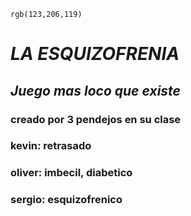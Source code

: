 `rgb(123,206,119)`
# **_LA ESQUIZOFRENIA_** 
## *Juego mas loco que existe* 
### creado por 3 pendejos en su clase 
### kevin: retrasado
### oliver: imbecil, diabetico
### sergio: esquizofrenico